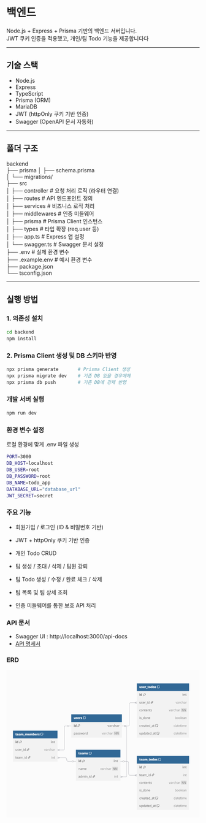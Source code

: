 # 백엔드

Node.js + Express + Prisma 기반의 백엔드 서버입니다.  
JWT 쿠키 인증을 적용했고, 개인/팀 Todo 기능을 제공합니다다

---

## 기술 스택

- Node.js
- Express
- TypeScript
- Prisma (ORM)
- MariaDB
- JWT (httpOnly 쿠키 기반 인증)
- Swagger (OpenAPI 문서 자동화)

---

## 폴더 구조

backend  
├── prisma
│ ├── schema.prisma  
│ └── migrations/  
├── src  
│ ├── controller # 요청 처리 로직 (라우터 연결)  
│ ├── routes # API 엔드포인트 정의  
│ ├── services # 비즈니스 로직 처리  
│ ├── middlewares # 인증 미들웨어  
│ ├── prisma # Prisma Client 인스턴스  
│ ├── types # 타입 확장 (req.user 등)  
│ ├── app.ts # Express 앱 설정  
│ └── swagger.ts # Swagger 문서 설정  
├── .env # 실제 환경 변수  
├── .example.env # 예시 환경 변수  
├── package.json  
└── tsconfig.json

---

## 실행 방법

### 1. 의존성 설치

```bash
cd backend
npm install
```

### 2. Prisma Client 생성 및 DB 스키마 반영

```bash
npx prisma generate       # Prisma Client 생성
npx prisma migrate dev    # 기존 DB 있을 경우에에
npx prisma db push        # 기존 DB에 강제 반영
```

### 개발 서버 실행

```bash
npm run dev
```

### 환경 변수 설정

로컬 환경에 맞게 .env 파일 생성

```bash
PORT=3000
DB_HOST=localhost
DB_USER=root
DB_PASSWORD=root
DB_NAME=todo_app
DATABASE_URL="database_url"
JWT_SECRET=secret
```

### 주요 기능

- 회원가입 / 로그인 (ID & 비밀번호 기반)

- JWT + httpOnly 쿠키 기반 인증

- 개인 Todo CRUD

- 팀 생성 / 초대 / 삭제 / 팀원 강퇴

- 팀 Todo 생성 / 수정 / 완료 체크 / 삭제

- 팀 목록 및 팀 상세 조회

- 인증 미들웨어를 통한 보호 API 처리

### API 문서

- Swagger UI : http://localhost:3000/api-docs
- [API 명세서](./docs/api.md)

### ERD

![ERD](./img/erd.png)
